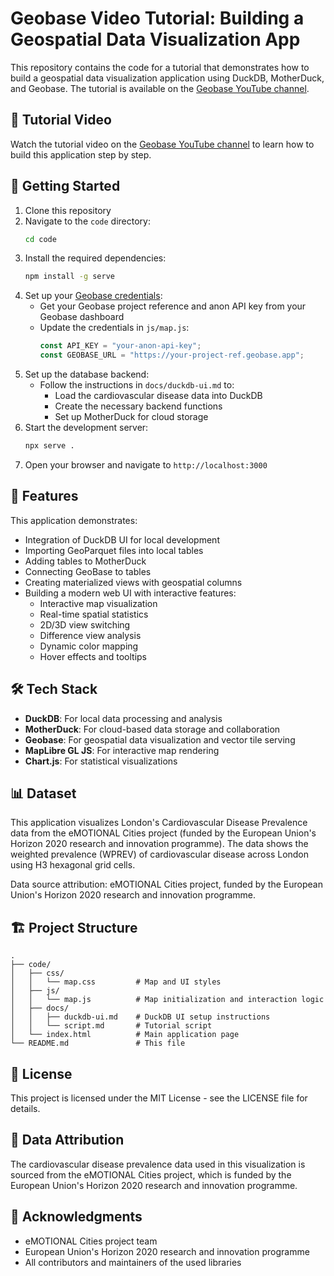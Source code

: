 # Geobase Video Tutorial: Building a Geospatial Data Visualization App

This repository contains the code for a tutorial that demonstrates how to build a geospatial data visualization application using DuckDB, MotherDuck, and Geobase. The tutorial is available on the [Geobase YouTube channel](https://www.youtube.com/watch?v=YhkbML4R2z8).

## 🎥 Tutorial Video

Watch the tutorial video on the [Geobase YouTube channel](https://www.youtube.com/watch?v=YhkbML4R2z8) to learn how to build this application step by step.

## 🚀 Getting Started

1. Clone this repository
2. Navigate to the `code` directory:
   ```bash
   cd code
   ```
3. Install the required dependencies:
   ```bash
   npm install -g serve
   ```
4. Set up your [Geobase credentials](https://studio.geobase.app/):
   - Get your Geobase project reference and anon API key from your Geobase dashboard
   - Update the credentials in `js/map.js`:
     ```javascript
     const API_KEY = "your-anon-api-key";
     const GEOBASE_URL = "https://your-project-ref.geobase.app";
     ```
5. Set up the database backend:
   - Follow the instructions in `docs/duckdb-ui.md` to:
     - Load the cardiovascular disease data into DuckDB
     - Create the necessary backend functions
     - Set up MotherDuck for cloud storage
6. Start the development server:
   ```bash
   npx serve .
   ```
7. Open your browser and navigate to `http://localhost:3000`

## 🚀 Features

This application demonstrates:

- Integration of DuckDB UI for local development
- Importing GeoParquet files into local tables
- Adding tables to MotherDuck
- Connecting GeoBase to tables
- Creating materialized views with geospatial columns
- Building a modern web UI with interactive features:
  - Interactive map visualization
  - Real-time spatial statistics
  - 2D/3D view switching
  - Difference view analysis
  - Dynamic color mapping
  - Hover effects and tooltips

## 🛠️ Tech Stack

- **DuckDB**: For local data processing and analysis
- **MotherDuck**: For cloud-based data storage and collaboration
- **Geobase**: For geospatial data visualization and vector tile serving
- **MapLibre GL JS**: For interactive map rendering
- **Chart.js**: For statistical visualizations

## 📊 Dataset

This application visualizes London's Cardiovascular Disease Prevalence data from the eMOTIONAL Cities project (funded by the European Union's Horizon 2020 research and innovation programme). The data shows the weighted prevalence (WPREV) of cardiovascular disease across London using H3 hexagonal grid cells.

Data source attribution: eMOTIONAL Cities project, funded by the European Union's Horizon 2020 research and innovation programme.

## 🏗️ Project Structure

```
.
├── code/
│   ├── css/
│   │   └── map.css         # Map and UI styles
│   ├── js/
│   │   └── map.js          # Map initialization and interaction logic
│   ├── docs/
│   │   ├── duckdb-ui.md    # DuckDB UI setup instructions
│   │   └── script.md       # Tutorial script
│   └── index.html          # Main application page
└── README.md               # This file
```

## 📝 License

This project is licensed under the MIT License - see the LICENSE file for details.

## 🙏 Data Attribution

The cardiovascular disease prevalence data used in this visualization is sourced from the eMOTIONAL Cities project, which is funded by the European Union's Horizon 2020 research and innovation programme.

## 🙏 Acknowledgments

- eMOTIONAL Cities project team
- European Union's Horizon 2020 research and innovation programme
- All contributors and maintainers of the used libraries
